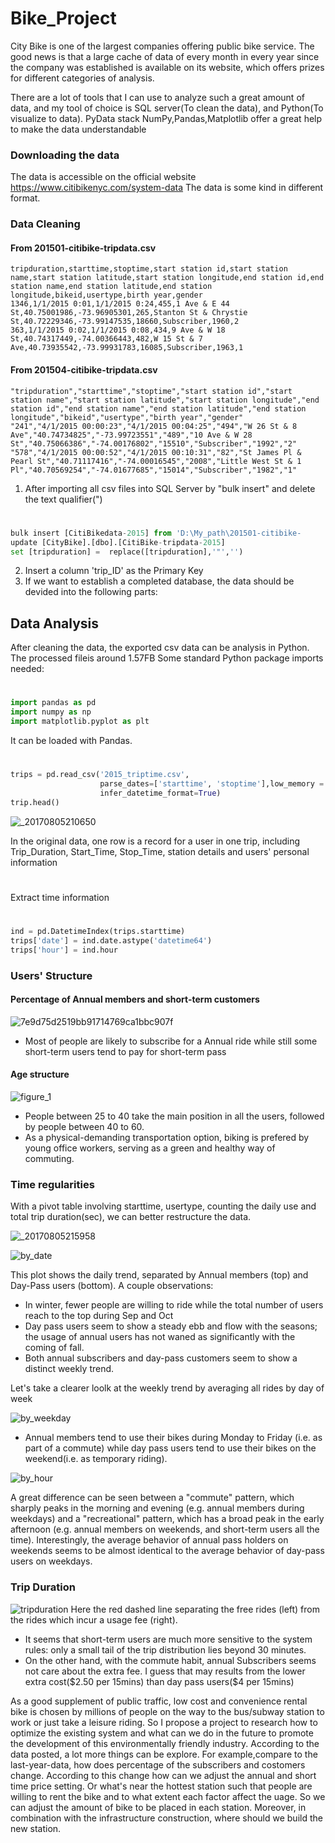 # Bike_Project
City Bike is one of the largest companies offering public bike service. The good news is that a large cache of data of every month in every year since the company was established is available on its website, which offers prizes for different categories of analysis.

There are a lot of tools that I can use to analyze such a great amount of data, and my tool of choice is SQL server(To clean the data), and Python(To visualize to data). PyData stack NumPy,Pandas,Matplotlib offer a great help to make the data understandable

### Downloading the data

The data is accessible on the official website https://www.citibikenyc.com/system-data
The data is some kind in different format.

### Data Cleaning
#### From 201501-citibike-tripdata.csv
    tripduration,starttime,stoptime,start station id,start station name,start station latitude,start station longitude,end station id,end station name,end station latitude,end station longitude,bikeid,usertype,birth year,gender
    1346,1/1/2015 0:01,1/1/2015 0:24,455,1 Ave & E 44 St,40.75001986,-73.96905301,265,Stanton St & Chrystie St,40.72229346,-73.99147535,18660,Subscriber,1960,2
	363,1/1/2015 0:02,1/1/2015 0:08,434,9 Ave & W 18 St,40.74317449,-74.00366443,482,W 15 St & 7 Ave,40.73935542,-73.99931783,16085,Subscriber,1963,1
#### From 201504-citibike-tripdata.csv 
    "tripduration","starttime","stoptime","start station id","start station name","start station latitude","start station longitude","end station id","end station name","end station latitude","end station longitude","bikeid","usertype","birth year","gender"
    "241","4/1/2015 00:00:23","4/1/2015 00:04:25","494","W 26 St & 8 Ave","40.74734825","-73.99723551","489","10 Ave & W 28 St","40.75066386","-74.00176802","15510","Subscriber","1992","2"
	"578","4/1/2015 00:00:52","4/1/2015 00:10:31","82","St James Pl & Pearl St","40.71117416","-74.00016545","2008","Little West St & 1 Pl","40.70569254","-74.01677685","15014","Subscriber","1982","1"


1. After importing all csv files into SQL Server by "bulk insert" and delete the text qualifier(")
#
```python	
bulk insert [CitiBikedata-2015] from 'D:\My_path\201501-citibike-		tripdata.csv'with(firstRow=2,Fieldterminator=',',RowTerminator='0x0a')
update [CityBike].[dbo].[CitiBike-tripdata-2015]
set [tripduration] =  replace([tripduration],'"','')
```
2. Insert a column 'trip_ID' as the Primary Key
3. If we want to establish a completed database, the data should be devided into the following parts:





## Data Analysis
After cleaning the data, the exported csv data can be analysis in Python. The processed fileis around 1.57FB
Some standard Python package imports needed:
#
```python
import pandas as pd
import numpy as np
import matplotlib.pyplot as plt
```
It can be loaded with Pandas.
#
```python
trips = pd.read_csv('2015_triptime.csv',
                    parse_dates=['starttime', 'stoptime'],low_memory = False,
                    infer_datetime_format=True)
trip.head()
```
![_20170805210650](https://user-images.githubusercontent.com/25804842/28995692-b1a9ed5e-7a22-11e7-8798-ea33101ab202.png)

In the original data, one row is a record for a user in one trip, including Trip_Duration, Start_Time, Stop_Time, station details and users' personal information
#


	
Extract time information
#
```python
ind = pd.DatetimeIndex(trips.starttime)
trips['date'] = ind.date.astype('datetime64')
trips['hour'] = ind.hour
```
###  Users' Structure
#### Percentage of Annual members and short-term customers
![7e9d75d2519bb91714769ca1bbc907f](https://user-images.githubusercontent.com/25804842/28996485-fad04a44-7a33-11e7-96a1-4748556b8655.png)
* Most of people are likely to subscribe for a Annual ride while still some short-term users tend to pay for short-term pass

#### Age structure
![figure_1](https://user-images.githubusercontent.com/25804842/28996752-b3b1a9be-7a38-11e7-96f3-a0f7d45bfa3f.png)
* People between 25 to 40 take the main position in all the users, followed by people between 40 to 60. 
* As a physical-demanding transportation option, biking is prefered by young office workers, serving as a green and healthy way of commuting.

###  Time regularities
With a pivot table involving starttime, usertype, counting the daily use and total trip duration(sec), we can better restructure the data.

![_20170805215958](https://user-images.githubusercontent.com/25804842/28996071-fa706b96-7a2a-11e7-8e26-cf83031dd779.png)

![by_date](https://user-images.githubusercontent.com/25804842/28996092-62e0bf6e-7a2b-11e7-9fb8-6bb3d458e312.jpg)

This plot shows the daily trend, separated by Annual members (top) and Day-Pass users (bottom). A couple observations:
* In winter, fewer people are willing to ride while the total number of users reach to the top during Sep and Oct
* Day pass users seem to show a steady ebb and flow with the seasons; the usage of annual users has not waned as significantly with the coming of fall.
* Both annual subscribers and day-pass customers seem to show a distinct weekly trend.

Let's take a clearer loolk at the weekly trend by averaging all rides by day of week

![by_weekday](https://user-images.githubusercontent.com/25804842/28996102-876020e6-7a2b-11e7-83da-580be89e2a81.jpg)

* Annual members tend to use their bikes during Monday to Friday (i.e. as part of a commute) while day pass users tend to use their bikes on the weekend(i.e. as temporary riding). 

![by_hour](https://user-images.githubusercontent.com/25804842/28996099-7e586a8a-7a2b-11e7-8d9b-8c9a67613239.jpg)

A great difference can be seen between a "commute" pattern, which sharply peaks in the morning and evening (e.g. annual members during weekdays) and a "recreational" pattern, which has a broad peak in the early afternoon (e.g. annual members on weekends, and short-term users all the time). Interestingly, the average behavior of annual pass holders on weekends seems to be almost identical to the average behavior of day-pass users on weekdays.

###  Trip Duration
![tripduration](https://user-images.githubusercontent.com/25804842/28996304-2d07911a-7a30-11e7-891a-d69b8e42419c.jpg)
Here the red dashed line separating the free rides (left) from the rides which incur a usage fee (right).
* It seems that short-term users are much more sensitive to the system rules: only a small tail of the trip distribution lies beyond 30 minutes.
* On the other hand, with the commute habit, annual Subscribers seems not care about the extra fee. I guess that may results from the lower extra cost(\$2.50 per 15mins) than day pass users(\$4 per 15mins)


As a good supplement of public traffic, low cost and convenience rental bike is chosen by millions of people on the way to the bus/subway station to work or just take a leisure riding. So I propose a project to research how to optimize the existing system and what can we do in  the future to promote the development of this environmentally friendly industry. According to the data posted, a lot more things can be explore. For example,compare to the last-year-data, how does percentage of the subscribers and costomers change. According to this change how can we adjust the annual and short time price setting. Or what's near the hottest station such that people are willing to rent the bike and to what extent each factor affect the uage. So we can adjust the amount of  bike to be placed in each station. Moreover, in combination with the infrastructure construction, where should we build the new station. 

